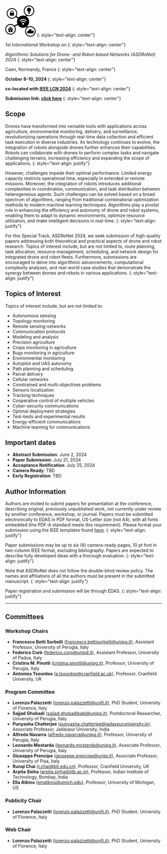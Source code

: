 ![image](/logo.png)
{: style="text-align: center"}

_1st International Workshop on_
{: style="text-align: center"}

_Algorithmic Solutions for Drone- and Robot-based Networks (ASDRoNet) 2024_
{: style="text-align: center"}

Caen, Normandy, France
{: style="text-align: center"}

**October 8-10, 2024**
{: style="text-align: center"}

**co-located with [IEEE LCN 2024](https://www.ieeelcn.org/)**
{: style="text-align: center"}

**Submission link: [click here](https://www.ieee.org/conferences/publishing/templates.html)**
{: style="text-align: center"}

## Scope
Drones have transformed into versatile tools with applications across agriculture, environmental monitoring, delivery, and surveillance, revolutionizing operations through real-time data collection and efficient task execution in diverse industries. 
As technology continues to evolve, the integration of robots alongside drones further enhances their capabilities. 
Robots can collaborate with drones to perform complex tasks and navigate challenging terrains, increasing efficiency and expanding the scope of applications.
{: style="text-align: justify"}

However, challenges impede their optimal performance. 
Limited energy capacity restricts operational time, especially in extended or remote missions. 
Moreover, the integration of robots introduces additional complexities in coordination, communication, and task distribution between heterogeneous agents.
Such challenges can be solved based on a broad spectrum of algorithms, ranging from traditional combinatorial optimization methods to modern machine learning techniques. 
Algorithms play a pivotal role in enhancing the efficiency and autonomy of drone and robot systems, enabling them to adapt to dynamic environments, optimize resource utilization, and make intelligent decisions in real-time.
{: style="text-align: justify"}

For this Special Track, ASDRoNet 2024, we seek submission of high-quality papers addressing both theoretical and practical aspects of drone and robot research. 
Topics of interest include, but are not limited to, route planning, task allocation, resource management, scheduling, and network design for integrated drone and robot fleets. 
Furthermore, submissions are encouraged to delve into algorithmic advancements, computational complexity analyses, and real-world case studies that demonstrate the synergy between drones and robots in various applications.
{: style="text-align: justify"}


## Topics of Interest
Topics of interest include, but are not limited to:
- Autonomous sensing
- Topology monitoring
- Remote sensing networks
- Communication protocols
- Modeling and analysis
- Precision agriculture
- Crops monitoring in agriculture
- Bugs monitoring in agriculture
- Environmental monitoring
- Autopilot and UAS autonomy
- Path planning and scheduling
- Parcel delivery
- Cellular networks
- Constrained and multi-objectives problems
- Sensors localization
- Tracking techniques
- Cooperative control of multiple vehicles
- Cyber-security communications
- Optimal deployment strategies
- Test-beds and experimental results
- Energy-efficient communications
- Machine learning for communications


## Important dates
- **Abstract Submission**: June 2, 2024
- **Paper Submission**: July 21, 2024
- **Acceptance Notification**: July 25, 2024
- **Camera Ready**: TBD
- **Early Registration**: TBD

## Author Information
Authors are invited to submit papers for presentation at the conference, describing original, previously unpublished work, not currently under review by another conference, workshop, or journal. 
Papers must be submitted electronically to EDAS in PDF format, US-Letter size (not A4), with all fonts embedded (the PDF-A standard meets this requirement). 
Please format your submission using the IEEE templates found [here](https://www.ieee.org/conferences/publishing/templates.html).
{: style="text-align: justify"}

Paper submissions may be up to six (6) camera-ready pages, 10 pt font in two-column IEEE format, excluding bibliography. 
Papers are expected to describe fully developed ideas with a thorough evaluation.
{: style="text-align: justify"}

Note that ASDRoNet does not follow the double-blind review policy. 
The names and affiliations of all the authors must be present in the submitted manuscript.
{: style="text-align: justify"}

Paper registration and submission will be through EDAS.
{: style="text-align: justify"}

* * *

## Committees

### Workshop Chairs
- **Francesco Betti Sorbelli** ([francesco.bettisorbelli@unipg.it](mailto:francesco.bettisorbelli@unipg.it)), Assistant Professor, University of Perugia, Italy
- **Federico Corò** ([federico.coro@unipd.it](mailto:federico.coro@unipd.it)), Assistant Professor, University of Padua, Italy
- **Cristina M. Pinotti** ([cristina.pinotti@unipg.it](mailto:cristina.pinotti@unipg.it)), Professor, University of Perugia, Italy
- **Antonios Tsourdos** ([a.tsourdos@cranfield.ac.uk](mailto:a.tsourdos@cranfield.ac.uk)), Professor, Cranfield University, UK

  
### Program Committee
- **Lorenzo Palazzetti** ([lorenzo.palazzetti@unifi.it](mailto:lorenzo.palazzetti@unifi.it)), PhD Student, University of Florence, Italy
- **Sajjad Ghobadi** ([sajjad.ghobadibabi@unipg.it](mailto:sajjad.ghobadibabi@unipg.it)), Postdoctoral Researcher, University of Perugia, Italy
- **Punyasha Chatterjee** ([punyasha.chatterjee@jadavpuruniversity.in](mailto:punyasha.chatterjee@jadavpuruniversity.in)), Associate Professor, Jadavpur University, India
- **Alfredo Navarra** ([alfredo.navarra@unipg.it](mailto:alfredo.navarra@unipg.it)), Professor, University of Perugia, Italy
- **Leonardo Mostarda** ([leonardo.mostarda@unipg.it](mailto:leonardo.mostarda@unipg.it)), Associate Professor, University of Perugia, Italy
- **Giuseppe Prencipe** ([giuseppe.prencipe@unipi.it](mailto:giuseppe.prencipe@unipi.it)), Associate Professor, University of Pisa, Italy
- **Runqi Chai** ([r.chai@bit.edu.cn](mailto:r.chai@bit.edu.cn)), Professor, Cranfield University, UK
- **Arpita Sinha** ([arpita.sinha@iitb.ac.in](mailto:arpita.sinha@iitb.ac.in)), Professor, Indian Institute of Technology, Bombay, India
- **Ella Atkins** ([ematkins@umich.edu](mailto:ematkins@umich.edu)), Professor, University of Michigan, US

### Publicity Chair
- **Lorenzo Palazzetti** ([lorenzo.palazzetti@unifi.it](mailto:lorenzo.palazzetti@unifi.it)), PhD Student, University of Florence, Italy

### Web Chair
- **Lorenzo Palazzetti** ([lorenzo.palazzetti@unifi.it](mailto:lorenzo.palazzetti@unifi.it)), PhD Student, University of Florence, Italy
